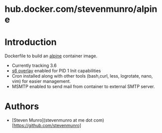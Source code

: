 # hub.docker.com/stevenmunro/alpine

# Introduction

Dockerfile to build an [alpine](https://www.alpinelinux.org/) container image.

* Currently tracking 3.6
* [s6 overlay](https://github.com/just-containers/s6-overlay) enabled for PID 1 Init capabilities
* Cron installed along with other tools (bash,curl, less, logrotate, nano, vim) for easier management.
* MSMTP enabled to send mail from container to external SMTP server.

# Authors

- [Steven Munro](stevenmunro at me dot com) [https://github.com/stevenmunro]